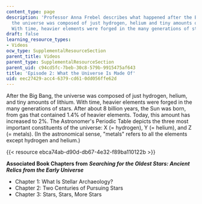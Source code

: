 ```yaml
---
content_type: page
description: 'Professor Anna Frebel describes what happened after the Big Bang when
  the universe was composed of just hydrogen, helium and tiny amounts of lithium.
  With time, heavier elements were forged in the many generations of stars. '
draft: false
learning_resource_types:
- Videos
ocw_type: SupplementalResourceSection
parent_title: Videos
parent_type: SupplementalResourceSection
parent_uid: c94cd5fc-7beb-30c8-579b-9915475af643
title: 'Episode 2: What the Universe Is Made Of'
uid: eec27429-acc4-6379-cd61-0dd056ffe62d
---
```

After the Big Bang, the universe was composed of just hydrogen, helium, and tiny amounts of lithium. With time, heavier elements were forged in the many generations of stars. After about 8 billion years, the Sun was born, from gas that contained 1.4% of heavier elements. Today, this amount has increased to 2%. The Astronomer's Periodic Table depicts the three most important constituents of the universe: X (= hydrogen), Y (= helium), and Z (= metals). (In the astronomical sense, "metals" refers to all the elements except hydrogen and helium.) 

{{< resource ebca74ab-d90d-db67-4e32-f89ba110122b >}}

**Associated Book Chapters from** _**Searching for the Oldest Stars: Ancient Relics from the Early Universe**_

- Chapter 1: What Is Stellar Archaeology?
- Chapter 2: Two Centuries of Pursuing Stars
- Chapter 3: Stars, Stars, More Stars